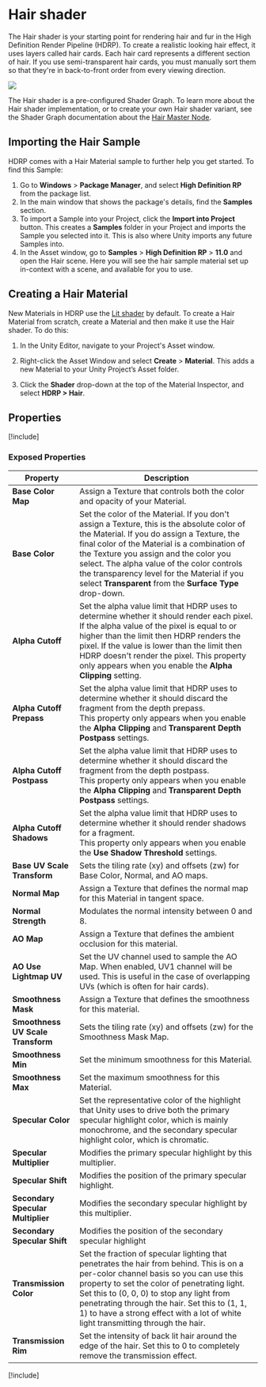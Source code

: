 # Hair shader
The Hair shader is your starting point for rendering hair and fur in the High Definition Render Pipeline (HDRP). To create a realistic looking hair effect, it uses layers called hair cards. Each hair card represents a different section of hair. If you use semi-transparent hair cards, you must manually sort them so that they're in back-to-front order from every viewing direction.

![](Images/HDRPFeatures-HairShader.png)

The Hair shader is a pre-configured Shader Graph. To learn more about the Hair shader implementation, or to create your own Hair shader variant, see the Shader Graph documentation about the [Hair Master Node](master-stack-hair.md).

## Importing the Hair Sample

HDRP comes with a Hair Material sample to further help you get started. To find this Sample:

1. Go to **Windows** > **Package Manager**, and select **High Definition RP** from the package list.
2. In the main window that shows the package's details, find the **Samples** section.
3. To import a Sample into your Project, click the **Import into Project** button. This creates a **Samples** folder in your Project and imports the Sample you selected into it. This is also where Unity imports any future Samples into.
4. In the Asset window, go to **Samples** > **High Definition RP** > **11.0** and open the Hair scene. Here you will see the hair sample material set up in-context with a scene, and available for you to use.

## Creating a Hair Material

New Materials in HDRP use the [Lit shader](Lit-Shader.md) by default. To create a Hair Material from scratch, create a Material and then make it use the Hair shader. To do this:

1. In the Unity Editor, navigate to your Project's Asset window.

2. Right-click the Asset Window and select **Create** > **Material**. This adds a new Material to your Unity Project’s Asset folder.

3. Click the **Shader** drop-down at the top of the Material Inspector, and select **HDRP > Hair**.



## Properties

[!include[](snippets/shader-properties/surface-options/lit-surface-options.md)]

### Exposed Properties

| **Property**                      | **Description**                                              |
| --------------------------------- | ------------------------------------------------------------ |
| **Base Color Map**                | Assign a Texture that controls both the color and opacity of your Material. |
| **Base Color**                    | Set the color of the Material. If you don't assign a Texture, this is the absolute color of the Material. If you do assign a Texture, the final color of the Material is a combination of the Texture you assign and the color you select. The alpha value of the color controls the transparency level for the Material if you select **Transparent** from the **Surface Type** drop-down. |
| **Alpha Cutoff**                  | Set the alpha value limit that HDRP uses to determine whether it should render each pixel. If the alpha value of the pixel is equal to or higher than the limit then HDRP renders the pixel. If the value is lower than the limit then HDRP doesn't render the pixel. This property only appears when you enable the **Alpha Clipping** setting. |
| **Alpha Cutoff Prepass**          | Set the alpha value limit that HDRP uses to determine whether it should discard the fragment from the depth prepass.<br/>This property only appears when you enable the **Alpha Clipping** and **Transparent Depth Postpass** settings. |
| **Alpha Cutoff Postpass**         | Set the alpha value limit that HDRP uses to determine whether it should discard the fragment from the depth postpass.<br/>This property only appears when you enable the **Alpha Clipping** and **Transparent Depth Postpass** settings. |
| **Alpha Cutoff Shadows**          | Set the alpha value limit that HDRP uses to determine whether it should render shadows for a fragment.<br/>This property only appears when you enable the **Use Shadow Threshold** settings. |
| **Base UV Scale Transform**       | Sets the tiling rate (xy) and offsets (zw) for Base Color, Normal, and AO maps. |
| **Normal Map**                    | Assign a Texture that defines the normal map for this Material in tangent space. |
| **Normal Strength**               | Modulates the normal intensity between 0 and 8.              |
| **AO Map**                        | Assign a Texture that defines the ambient occlusion for this material. |
| **AO Use Lightmap UV**            | Set the UV channel used to sample the AO Map. When enabled, UV1 channel will be used. This is useful in the case of overlapping UVs (which is often for hair cards). |
| **Smoothness Mask**               | Assign a Texture that defines the smoothness for this material. |
| **Smoothness UV Scale Transform** | Sets the tiling rate (xy) and offsets (zw) for the Smoothness Mask Map. |
| **Smoothness Min**                | Set the minimum smoothness for this Material.                |
| **Smoothness Max**                | Set the maximum smoothness for this Material.                |
| **Specular Color**                | Set the representative color of the highlight that Unity uses to drive both the primary specular highlight color, which is mainly monochrome, and the secondary specular highlight color, which is chromatic.|
| **Specular Multiplier**           | Modifies the primary specular highlight by this multiplier.  |
| **Specular Shift**                | Modifies the position of the primary specular highlight.     |
| **Secondary Specular Multiplier** | Modifies the secondary specular highlight by this multiplier. |
| **Secondary Specular Shift**      | Modifies the position of the secondary specular highlight    |
| **Transmission Color**            | Set the fraction of specular lighting that penetrates the hair from behind. This is on a per-color channel basis so you can use this property to set the color of penetrating light. Set this to (0, 0, 0) to stop any light from penetrating through the hair. Set this to (1, 1, 1) to have a strong effect with a lot of white light transmitting through the hair. |
| **Transmission Rim**              | Set the intensity of back lit hair around the edge of the hair. Set this to 0 to completely remove the transmission effect. |

[!include[](snippets/shader-properties/advanced-options/lit-advanced-options.md)]
